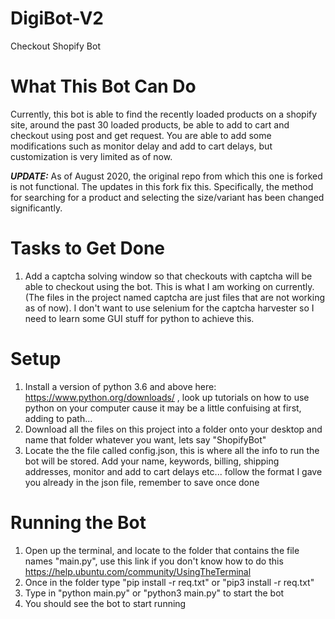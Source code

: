 # DigiBot-V2
Checkout Shopify Bot

# What This Bot Can Do
Currently, this bot is able to find the recently loaded products on a shopify site, around the past 30 loaded products, be able to add to cart and checkout using post and get request. You are able to add some modifications such as monitor delay and add to cart delays, but customization is very limited as of now.

***UPDATE:*** As of August 2020, the original repo from which this one is forked is not functional. The updates in this fork fix this. Specifically, the method for searching for a product and selecting the size/variant has been changed significantly. 

# Tasks to Get Done
1. Add a captcha solving window so that checkouts with captcha will be able to checkout using the bot. This is what I am working on currently. (The files in the project named captcha are just files that are not working as of now). I don't want to use selenium for the captcha harvester so I need to learn some GUI stuff for python to achieve this.

# Setup
1. Install a version of python 3.6 and above here: https://www.python.org/downloads/ , look up tutorials on how to use python on your computer cause it may be a little confuising at first, adding to path...
2. Download all the files on this project into a folder onto your desktop and name that folder whatever you want, lets say "ShopifyBot"
3. Locate the the file called config.json, this is where all the info to run the bot will be stored. Add your name, keywords, billing, shipping addresses, monitor and add to cart delays etc... follow the format I gave you already in the json file, remember to save once done

# Running the Bot
1. Open up the terminal, and locate to the folder that contains the file names "main.py", use this link if you don't know how to do this https://help.ubuntu.com/community/UsingTheTerminal
2. Once in the folder type "pip install -r req.txt" or "pip3 install -r req.txt"
3. Type in "python main.py" or "python3 main.py" to start the bot
4. You should see the bot to start running
